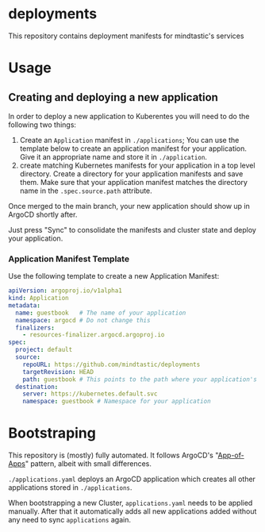 # deployments
This repository contains deployment manifests for mindtastic's services

# Usage

## Creating and deploying a new application

In order to deploy a new application to Kuberentes you will need to do the following two things:
1. Create an `Application` manifest in `./applications`;
    You can use the template below to create an application manifest for your application. 
    Give it an appropriate name and store it in `./application`.
2. create matching Kubernetes manifests for your application in a top level directory.
    Create a directory for your application manifests and save them.
    Make sure that your application manifest matches the directory name in the `.spec.source.path` attribute.

Once merged to the main branch, your new application should show up in ArgoCD shortly after.

Just press "Sync" to consolidate the manifests and cluster state and deploy your application.

### Application Manifest Template

Use the following template to create a new Application Manifest:

```yaml
apiVersion: argoproj.io/v1alpha1
kind: Application
metadata:
  name: guestbook   # The name of your application
  namespace: argocd # Do not change this
  finalizers:
    - resources-finalizer.argocd.argoproj.io
spec:
  project: default
  source:
    repoURL: https://github.com/mindtastic/deployments
    targetRevision: HEAD
    path: guestbook # This points to the path where your application's manifests are stored
  destination:
    server: https://kubernetes.default.svc
    namespace: guestbook # Namespace for your application
```

# Bootstraping

This repository is (mostly) fully automated. It follows ArgoCD's "[App-of-Apps](https://argo-cd.readthedocs.io/en/stable/operator-manual/cluster-bootstrapping/)" pattern, albeit with small differences.

`./applications.yaml` deploys an ArgoCD application which creates all other applications stored in `./applications`.

When bootstrapping a new Cluster, `applications.yaml` needs to be applied manually. After that it automatically adds all new applications added without any need to sync `applications` again.